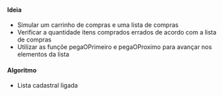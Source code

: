 #### Ideia
- Simular um carrinho de compras e uma lista de compras
- Verificar a quantidade itens comprados errados de acordo com a lista de compras
- Utilizar as funçõe pegaOPrimeiro e pegaOProximo para avançar nos elementos da lista

#### Algoritmo
- Lista cadastral ligada
